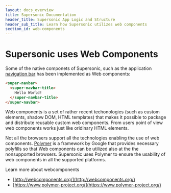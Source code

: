```yaml
---
layout: docs_overview
title: Supersonic Documentation
header_title: Supersonic App Logic and Structure
header_sub_title: Learn how Supersonic utilizes web components
section_id: web-components
---
```


# Supersonic uses Web Components

Some of the native componets of Supersonic, such as the application [navigation bar](ui-and-navigation/native-components/navigation-bar/) has been implemented as Web components:

```html
<super-navbar>
  <super-navbar-title>
    Hello World!
  </super-navbar-title>
</super-navbar>
```

Web components is a set of rather recent techonologies (such as custom elements, shadow DOM, HTML templates) that makes it possible to package and distribute reusable custom web components. From users point of view web components works just like oridinary HTML elements.

Not all the browsers support all the technologies enabling the use of web components. [Polymer](https://www.polymer-project.org/) is a framework by Google that provides necessary polyfills so that Web components can be utilized also at the the nonsupported browsers. Supersonic uses Polymer to ensure the usability of web components in all the supported platforms.

Learn more about webcomponents

 - [http://webcomponents.org/](http://webcomponents.org/)
 - [https://www.polymer-project.org/](https://www.polymer-project.org/)
